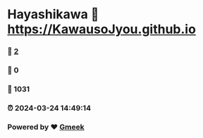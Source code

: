 # Hayashikawa :link: https://KawausoJyou.github.io 
### :page_facing_up: [2](https://KawausoJyou.github.io/tag.html) 
### :speech_balloon: 0 
### :hibiscus: 1031 
### :alarm_clock: 2024-03-24 14:49:14 
### Powered by :heart: [Gmeek](https://github.com/Meekdai/Gmeek)
